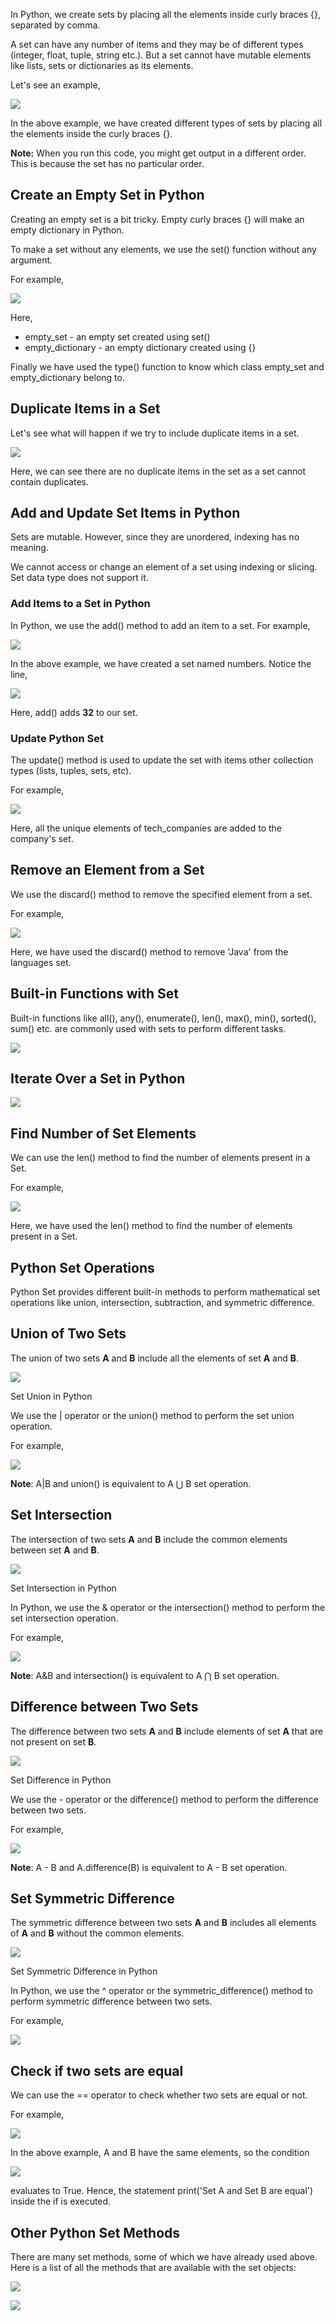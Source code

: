 
In Python, we create sets by placing all the elements inside curly braces {}, separated by comma.

A set can have any number of items and they may be of different types (integer, float, tuple, string etc.). But a set cannot have mutable elements like lists, sets or dictionaries as its elements.

Let's see an example,

![](https://lh5.googleusercontent.com/doh9D6aXyAmbungECNZQ_2YtAfWz0dCBpYyZ_k7F0RDl7PgruHO25jHwBsNhe6LMIJrba7eTd4LGEfydE9LXwpGwos4XknOnQeTw00bZrUprQU7rDD4-ivA6gx5CPoTIkhdDM_WfwS3Ggp-hk5cHB1s)

In the above example, we have created different types of sets by placing all the elements inside the curly braces {}.

**Note:** When you run this code, you might get output in a different order. This is because the set has no particular order.

## **Create an Empty Set in Python**

Creating an empty set is a bit tricky. Empty curly braces {} will make an empty dictionary in Python.

To make a set without any elements, we use the set() function without any argument.

For example,

![](https://lh5.googleusercontent.com/M_hd_VULL-jHXuMu07_DTwTqJudFJEthI6HfUrNwCowYxoKOjHny1XpYoppN9Vr658WrlcWbYHHp_hfza2TDKc54546h9hCEwBRCiK4vPlXa5uWEUHsc_6M45RSHjc9R7HCF-ARo0IL7mp1P-JkeWmw)

Here,

- empty_set - an empty set created using set()
- empty_dictionary - an empty dictionary created using {}

Finally we have used the type() function to know which class empty_set and empty_dictionary belong to.

## **Duplicate Items in a Set**

Let's see what will happen if we try to include duplicate items in a set.

![](https://lh5.googleusercontent.com/QF0OrLLcXURxsHNzIiRVvY0GsdC9DeyPS72-7F61Bbrp4NlGhkVWq2uQfo9ngc47cnjAK8yFwEPLhQtKuD31fDW5lUwYFUSmtnXeSU06eF4Q7MnFq7nRd5FTHpQCu5GwvFf6mVcYoCxctAXG5O0shbM)

Here, we can see there are no duplicate items in the set as a set cannot contain duplicates.

## **Add and Update Set Items in Python**

Sets are mutable. However, since they are unordered, indexing has no meaning.

We cannot access or change an element of a set using indexing or slicing. Set data type does not support it.

### **Add Items to a Set in Python**

In Python, we use the add() method to add an item to a set. For example,

![](https://lh4.googleusercontent.com/1rgBFEUkoEo2y-TaLqUyjn0KEcIukNqZ9KOGlkB35KKOnERX5e8N1iN_E37_nU0waCPObMw0Cg7tRsK_-WJnLyOu4IfemW2qJIO-ZRpJrHmzrvggS4YH3h60CkM84KsZ5f3rRIDah7jWIsFNLJ9UzO4)

In the above example, we have created a set named numbers. Notice the line,

![](https://lh4.googleusercontent.com/r4hews_qv78D4EAtr9qtBaKWhfO_9Ywcgx6sNYrRoK5uFJrmHRUWKH26tjuBLMhKLEUk5Iv88ok5BabYQlzlOjwsEZprSQQUolhlqWnLSwB_PCTDH-L4ZFDzvba7E1IPzaMtwJR0EypMBoZRujDNnog)

Here, add() adds **32** to our set.

### **Update Python Set**

The update() method is used to update the set with items other collection types (lists, tuples, sets, etc).

For example,

![](https://lh5.googleusercontent.com/lBbyAKh8KeWzuHxyIrl_tTC9hfM93Fke9ATWJ-EohZafKuLdjB0ADSn3RUD8ukaGayVybpOE_bJjQ_XCjTTHePgmEqQTBi-ikk8O6fGUDfQmYUuTg-GE8mdyWvHbYIeEr0i1jzZvr_8VxZk3l4Met9k)

Here, all the unique elements of tech_companies are added to the company's set.

## **Remove an Element from a Set**

We use the discard() method to remove the specified element from a set.

For example,

![](https://lh3.googleusercontent.com/doDj9X9S_CGmk535cO1zVNWf0mL109pQLjcKbR2tH-_WLYuz7r4WMcDbIdhKe8Zm0JRqO18VarUW09yIM81weKH7p4cVV8d83nau6mJmgQiC3l0zrezUCLy_YEMKMZLWDJQ7wxO4AdU0m7R94AoMgAQ)

Here, we have used the discard() method to remove 'Java' from the languages set.

## **Built-in Functions with Set**

Built-in functions like all(), any(), enumerate(), len(), max(), min(), sorted(), sum() etc. are commonly used with sets to perform different tasks.

![](https://lh4.googleusercontent.com/-dekJ6uAIP0cvIWui-ivtntHMBt9lQkTPXo-WFviq878OFovgr3pVl3vDOgwrXzzPxWJlPwGcdDZ8UjkBUPjSLPUXP5DPN61fqi39S6TV8pV8rnqlPHVsMbiiI1LlXm5Bby3YFH6a5qrVT3jp5JkyIw)

## **Iterate Over a Set in Python**

**![](https://lh4.googleusercontent.com/3ASeQMlQlOCMeXWSlNJ4omF-GGnuCVx3aNE7r6eR7nEEVn9C4t8-Y7fRgNQVrbEKDGALWydLA2tXjHY315FIZiS7AY3k0LynnFKYEjRfmocaAovNCcAhzJCGBv8Iw5-Njx9iMPruTnWNtqMsYITjUbc)**

## **Find Number of Set Elements**

We can use the len() method to find the number of elements present in a Set.

For example,

![](https://lh6.googleusercontent.com/dmWT8g1ZUZalJKTqrrT6TImArLWHh0QK8Es4uxsp8fi1rT4BmrXng7hVZMQucywQ-mCur7uJ0Rjy2Ir0JCfQNGlm2s5MSFoC___KG4Rw2s_KpE3tVI-cupB2m7Kd2lEek0o1aDJhhvf5_vDSfvdtChY)

Here, we have used the len() method to find the number of elements present in a Set.

## **Python Set Operations**

Python Set provides different built-in methods to perform mathematical set operations like union, intersection, subtraction, and symmetric difference.

## **Union of Two Sets**

The union of two sets **A** and **B** include all the elements of set **A** and **B**.

![](https://lh5.googleusercontent.com/xtP2C0wgO7FoCftyZbUSCa4vRj2Ixo96RNTUyb6l8UVJoX2TJyIG3nb5YSMhyj0qnGRi3QfQSIxatA7f3N7ykoUYWipZSzVT8BUnuulCvWD5HsRJCJDw3xb-6GCa5wbMn6d-XLEuEXEDuzOgJho3w0I)

Set Union in Python

We use the | operator or the union() method to perform the set union operation.

For example,

![](https://lh5.googleusercontent.com/jkOKx1SYeeJNKWWYBEoyF62BcS1nd4nIiTRrhZUIcotap5u_5hbF6d19nFxB1--f3UbLcCNOy9GepLfb5E2ui5cpUlxp2ntBLX3OJy6hZBzgQqv12btEzHBmqEY8yD_7X1f2JrB4JCWcxhZo6AB2J_Q)

**Note**: A|B and union() is equivalent to A ⋃ B set operation.

## **Set Intersection**

The intersection of two sets **A** and **B** include the common elements between set **A** and **B**.

![](https://lh5.googleusercontent.com/JnzQOI6r-MX7IOD0JCU7vrJnYgB-fJ8otNEsaxtvuubcbpsr1_UQPp5wMGcbtxeTdf25y6trXk5UurXgnwEDkuFRp3v4M-cvP9bhUhLw31L4ScLKAL9tGRPoQgB74LVKkErGzXyYcV1zY2t_c-GCQC8)

Set Intersection in Python

In Python, we use the & operator or the intersection() method to perform the set intersection operation.

For example,

![](https://lh6.googleusercontent.com/xDgs8PlNIH3pCd_KXpnQo1WWyNLhVxM-OgL9vMRQVXkGvwrmQgtJGimlmAgs78Hs0Sd1rG-_9NDZI3tK3d8DsW67-fJ3VJOviW929xEjdGz8dvcuy3yC7v-mIQ0rpWBc2_MThNEmJ0ordQEuyzdQ6gw)

**Note**: A&B and intersection() is equivalent to A ⋂ B set operation.

## **Difference between Two Sets**

The difference between two sets **A** and **B** include elements of set **A** that are not present on set **B**.

![](https://lh6.googleusercontent.com/h_9mG46QI9GGILZgZfpc-Nrgz2OnUWNpKsOAYtdhBXMhqA7ImbSih-ZQpxgnrv1DZhd4emL96e44wfCTomPY0enx-ePEU27gqebeYHS061ZCbhfpKxCIMXXoKh8nR-s06E_W9-gE1bpL1XBPEjGjN5c)

Set Difference in Python

We use the - operator or the difference() method to perform the difference between two sets.

For example,

![](https://lh6.googleusercontent.com/xeP03O8-WiP-weh-57F8vDkfxhOrdhq7JMScepKgb0qWE732ZHK9tX-8haq9EHB_DJSB46q5-zdcDXngP0_uZUf7tJTgM95v4ZpxTqZD-eAxyGjowxRBptciJlcS-0XdCGBSt3zwQ10kEYLSw7M7fr4)

**Note**: A - B and A.difference(B) is equivalent to A - B set operation.

## **Set Symmetric Difference**

The symmetric difference between two sets **A** and **B** includes all elements of **A** and **B** without the common elements.

![](https://lh6.googleusercontent.com/6AwqF9TgsJ_azCAkl_WF_hm1tpFoC-60QtCwe0yY8Z6uQ1rw0Q7D4K4IJNzXzA7PiZVita3OhEaTq0zG7peLlt6kbwzYXiZe7CjYKpYRLWxix0QmHQhoQEeYhAVdbqszNnfoD5nAUitw3QvrO_svjuo)

Set Symmetric Difference in Python

In Python, we use the ^ operator or the symmetric_difference() method to perform symmetric difference between two sets.

For example,

![](https://lh6.googleusercontent.com/wMxqzeUhM5LqwiWf5_AOULJbH4ACAHYhwZQWV7xzKegc0DG9EeG6uS1kA6iLYRso3PhdAGrBv8jVALEL8eht9OK3Mq4TAYcsEDwJ7DDx9SeMO0suPRMpWMUFrnySS8Y_xvBemB5mCne2wI3ac9fT4WI)

## **Check if two sets are equal**

We can use the == operator to check whether two sets are equal or not.

For example,

![](https://lh4.googleusercontent.com/qTqhXhjo5HZkG-EtbVWGIsyO-_RZQxdXNEZCh5IFFIXXa_Isl0mUHUIRzI9J4g3sM2bpdxveO5_3Tr0to4F_bLDljgp2MqvtOZUoUrl59uADq5xYsvsQ0MGgfh3lLlEVu-SvSERW6Wl2-Bohir-LOAQ)

In the above example, A and B have the same elements, so the condition

![](https://lh3.googleusercontent.com/BHIL0cpyxjqVU51d2Cx5ah7cQRVI2wppMqDJMndBN5aSccENh4BqkPx9PHyt1r6qW0T6IjsyhQj8fM1kgxwKHT0W5LME7S9nMC3A_FiGi8ZGH0He9W3cEaRZThg9ATKF9aGqIeNgpLAn5ScMqsue_9Q)

evaluates to True. Hence, the statement print('Set A and Set B are equal') inside the if is executed.

## **Other Python Set Methods**

There are many set methods, some of which we have already used above. Here is a list of all the methods that are available with the set objects:

![](https://lh6.googleusercontent.com/n5vdahw4Sjx6W-_SCPGSkpOlNrCMxjLj7GvAj5PARY1cwIMGmkTt8d7VoHZUMpIJwoVp0zjMCgj2actdcNG2po1nIqUw_DLHCsP8Iy1_CPVvoqhLTJ0irlJWomrTH2URxNBsyJmBnfl0YFeSiDVRCG8)

![](https://lh5.googleusercontent.com/nMEvX4blQ1nmjcq7mJHQCOCkwHiSauJlz7dwtyOkTTODgZcCwyN0uqio8en1LWa4b97WB1lV2YYdit-X2m0_RtOi6jyaGZ7LrPjPzlizxPEbNKZ_29TvsV8YSRFEhvqsG4jFYc8XiQ7PGSRGQXTd8Oo)